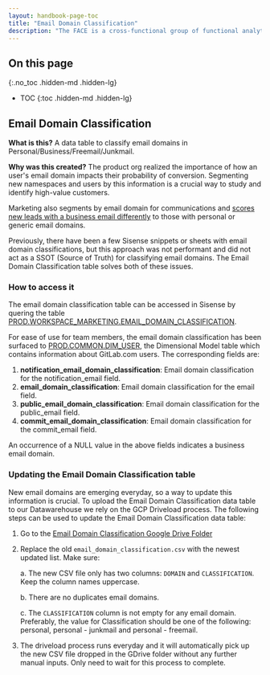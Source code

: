```yaml
---
layout: handbook-page-toc
title: "Email Domain Classification"
description: "The FACE is a cross-functional group of functional analytics teams that aim to make our teams more efficient by solving and validating shared data questions which results in cohesive measurement approaches across teams."
---
```


## On this page
{:.no_toc .hidden-md .hidden-lg}

- TOC
{:toc .hidden-md .hidden-lg}

<link rel="stylesheet" type="text/css" href="/stylesheets/biztech.css" />

## Email Domain Classification

**What is this?** A data table to classify email domains in Personal/Business/Freemail/Junkmail. 

**Why was this created?** The product org realized the importance of how an user's email domain impacts their probability of conversion. Segmenting new namespaces and users by this information is a crucial way to study and identify high-value customers. 

Marketing also segments by email domain for communications and [scores new leads with a business email differently](https://about.gitlab.com/handbook/marketing/marketing-operations/marketo/#demographic-scoring) to those with personal or generic email domains. 

Previously, there have been a few Sisense snippets or sheets with email domain classifications, but this approach was not performant and did not act as a SSOT (Source of Truth) for classifying email domains. The Email Domain Classification table solves both of these issues.


### How to access it

The email domain classification table can be accessed in Sisense by quering the table [PROD.WORKSPACE_MARKETING.EMAIL_DOMAIN_CLASSIFICATION](https://gitlab-data.gitlab.io/analytics/#!/model/model.gitlab_snowflake.email_domain_classification).

For ease of use for team members, the email domain classification has been surfaced to [PROD.COMMON.DIM_USER](https://gitlab-data.gitlab.io/analytics/#!/model/model.gitlab_snowflake.dim_user), the Dimensional Model table which contains information about GitLab.com users. The corresponding fields are:

1. **notification_email_domain_classification**: Email domain classification for the notification_email field.
1. **email_domain_classification**: Email domain classification for the email field.
1. **public_email_domain_classification**: Email domain classification for the public_email field.
1. **commit_email_domain_classification**: Email domain classification for the commit_email field.

An occurrence of a NULL value in the above fields indicates a business email domain.

### Updating the Email Domain Classification table

New email domains are emerging everyday, so a way to update this information is crucial. To upload the Email Domain Classification data table to our Datawarehouse we rely on the GCP Driveload process. The following steps can be used to update the Email Domain Classification data table:

1. Go to the [Email Domain Classification Google Drive Folder](https://drive.google.com/drive/folders/1q0f9sGqsSfFNKYVPl-cv70_ciu4l-ok1)
2. Replace the old `email_domain_classification.csv` with the newest updated list. Make sure:

    a. The new CSV file only has two columns: `DOMAIN` and `CLASSIFICATION`. Keep the column names uppercase.

    b. There are no duplicates email domains.

    c. The `CLASSIFICATION` column is not empty for any email domain. Preferably, the value for Classification should be one of the following: personal, personal - junkmail and  personal - freemail.

3. The driveload process runs everyday and it will automatically pick up the new CSV file dropped in the GDrive folder without any further manual inputs. Only need to wait for this process to complete.
 
